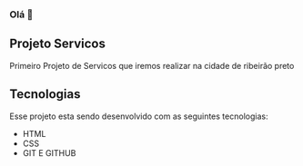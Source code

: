 ### Olá 👋

## Projeto Servicos 

Primeiro Projeto de Servicos que iremos realizar na cidade de ribeirão preto

## Tecnologias

Esse projeto esta sendo desenvolvido com as seguintes tecnologias:

- HTML
- CSS
- GIT E GITHUB